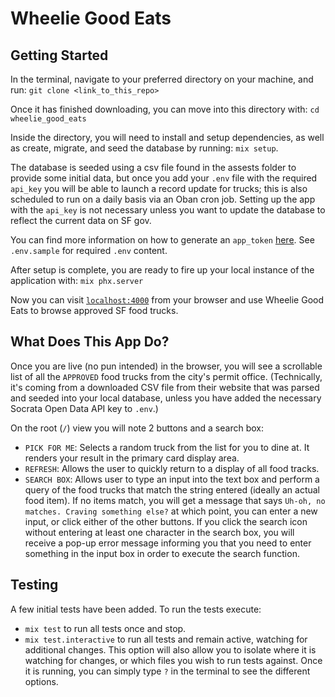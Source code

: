 # **Wheelie Good Eats**

## **Getting Started**

In the terminal, navigate to your preferred directory on your machine, and run: `git clone <link_to_this_repo>`

Once it has finished downloading, you can move into this directory with: `cd wheelie_good_eats`

Inside the directory, you will need to install and setup dependencies, as well as create, migrate, and seed the database by running: `mix setup`.

The database is seeded using a csv file found in the assests folder to provide some initial data, but once you add your `.env` file with the required `api_key` you will be able to launch a record update for trucks; this is also scheduled to run on a daily basis via an Oban cron job. Setting up the app with the `api_key` is not necessary unless you want to update the database to reflect the current data on SF gov.

You can find more information on how to generate an `app_token` [here](https://dev.socrata.com/foundry/data.sfgov.org/rqzj-sfat). See `.env.sample` for required `.env` content.

After setup is complete, you are ready to fire up your local instance of the application with: `mix phx.server`

Now you can visit [`localhost:4000`](http://localhost:4000) from your browser and use Wheelie Good Eats to browse approved SF food trucks.

## **What Does This App Do?**

Once you are live (no pun intended) in the browser, you will see a scrollable list of all the `APPROVED` food trucks from the city's permit office. (Technically, it's coming from a downloaded CSV file from their website that was parsed and seeded into your local database, unless you have added the necessary Socrata Open Data API key to `.env`.)

On the root (`/`) view you will note 2 buttons and a search box:

- `PICK FOR ME`: Selects a random truck from the list for you to dine at. It renders your result in the primary card display area.
- `REFRESH`: Allows the user to quickly return to a display of all food tracks.
- `SEARCH BOX`: Allows user to type an input into the text box and perform a query of the food trucks that match the string entered (ideally an actual food item). If no items match, you will get a message that says `Uh-oh, no matches. Craving something else?` at which point, you can enter a new input, or click either of the other buttons. If you click the search icon without entering at least one character in the search box, you will receive a pop-up error message informing you that you need to enter something in the input box in order to execute the search function.

## **Testing**

A few initial tests have been added. To run the tests execute:

- `mix test` to run all tests once and stop.
- `mix test.interactive` to run all tests and remain active, watching for additional changes. This option will also allow you to isolate where it is watching for changes, or which files you wish to run tests against. Once it is running, you can simply type `?` in the terminal to see the different options.
